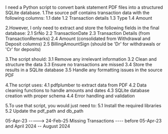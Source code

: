 I need a Python script to convert bank statement PDF files into a structured SQLite database. 
1.The source pdf contains transaction data with the following columns:
1.1 date
1.2 Transaction details
1.3 Type
1.4 Amount

2.However, I only need to extract and store the following fields in the final database:
2.1 SrNo
2.2 TransactionDate
2.3 Transaction Details (from TransactionRemarks)
2.4 Amount (consolidated from Withdrawal and Deposit columns)
2.5 BillingAmountSign (should be 'Dr' for withdrawals or 'Cr' for deposits)

3.The script should:
3.1 Remove any irrelevant information
3.2 Clean and structure the data
3.3 Ensure no transactions are missed
3.4 Store the results in a SQLite database
3.5 Handle any formatting issues in the source PDF

4.The script uses:
4.1 pdfplumber to extract data from PDF
4.2 Data cleaning functions to handle amounts and dates
4.3 SQLite database creation with proper schema
4.4 Error handling and validation

5.To use that script, you would just need to:
5.1 Install the required libraries
5.2 Update the pdf_path and db_path 

05-Apr-23               ----->                24-Feb-25
Missing Transactions ----   before 05-Apr-23   and April 2024 -- August 2024   
